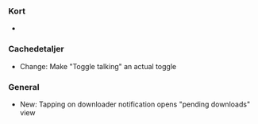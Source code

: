 ### Kort
-

### Cachedetaljer
- Change: Make "Toggle talking" an actual toggle

### General
- New: Tapping on downloader notification opens "pending downloads" view
